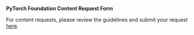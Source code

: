 ﻿**PyTorch Foundation Content Request Form**

For content requests, please review the guidelines and submit your request [here](https://form.asana.com/?k=mPrsX9EcZ0BoGnqz543C1A&d=9283783873717).
